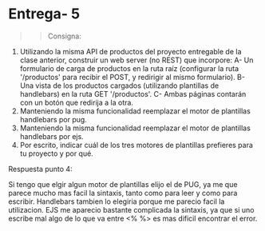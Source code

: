 # Entrega- 5
 
 >> Consigna:  
1) Utilizando la misma API de productos del proyecto entregable de la clase anterior, construir un web server (no REST) que incorpore:
  A- Un formulario de carga de productos en la ruta raíz (configurar la ruta '/productos' para recibir el POST, y redirigir al mismo formulario).
  B- Una vista de los productos cargados (utilizando plantillas de handlebars) en la ruta GET '/productos'.
  C- Ambas páginas contarán con un botón que redirija a la otra.
2) Manteniendo la misma funcionalidad reemplazar el motor de plantillas handlebars por pug.
3) Manteniendo la misma funcionalidad reemplazar el motor de plantillas handlebars por ejs.
4) Por escrito, indicar cuál de los tres motores de plantillas prefieres para tu proyecto y por qué.


Respuesta punto 4:

Si tengo que elgir algun motor de plantillas elijo el de PUG, ya me que parece mucho mas facil la sintaxis, tanto como para leer y como para escribir.
Handlebars tambien lo elegiria porque me parecio facil la utilizacion. EJS me aparecio bastante complicada la sintaxis,
ya que si uno escribe mal algo de lo que va entre <% %> es mas dificil encontrar el error.
